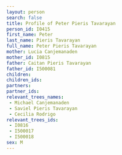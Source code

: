 ```yaml
---
layout: person
search: false
title: Profile of Peter Pieris Tavarayan
person_id: I0415
first_name: Peter
last_name: Pieris Tavarayan
full_name: Peter Pieris Tavarayan
mother: Lucia Canjemanaden
mother_id: I0815
father: Caitan Pieris Tavarayan
father_id: I500081
children:
children_ids:
partners:
partner_ids:
relevant_trees_names:
 - Michael Canjemanaden
 - Saviel Pieris Tavarayan
 - Cecilia Rodrigo
relevant_trees_ids:
 - I0816
 - I500017
 - I500018
sex: M
---
```



